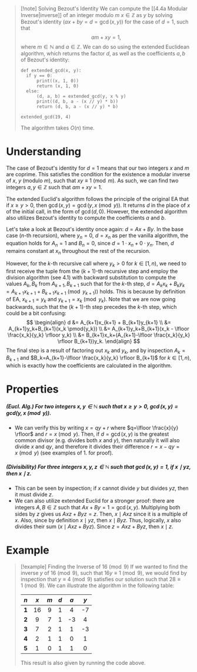 >[!note] Solving Bezout's Identity
>We can compute the [[4.4a Modular Inverse|inverse]] of an integer modulo $m$ $x \in \mathbb{Z}$ as $y$ by solving Bezout's identity ($ax+by=d=\gcd(x, y)$) for the case of $d=1$, such that
>$$am+xy=1,$$
>where $m \in \mathbb{N}$ and $a \in \mathbb{Z}$. We can do so using the extended Euclidean algorithm, which returns the factor $d$, as well as the coefficients $a,b$ of Bezout's identity:
>```run-python
>def extended_gcd(x, y):
>	if y == 0:
>		print((x, 1, 0))
>		return (x, 1, 0)
>	else:
>		(d, a, b) = extended_gcd(y, x % y)
>		print((d, b, a - (x // y) * b))
>		return (d, b, a - (x // y) * b)
>		
>extended_gcd(19, 4)
>```
>The algorithm takes $O(n)$ time.

# Understanding
The case of Bezout's identity for $d=1$ means that our two integers $x$ and $m$ are coprime. This satisfies the condition for the existence a modular inverse of $x$, $y$ (modulo $m$), such that $xy \equiv 1 \pmod{m}$. As such, we can find two integers $a,y \in \mathbb{Z}$ such that $am+xy=1$.

The extended Euclid's algorithm follows the principle of the original EA that if $x \geq y > 0$, then $\gcd(x,y)=\gcd(y, x \pmod{y})$. It returns $d$ in the place of $x$ of the initial call, in the form of $\gcd(d, 0)$. However, the extended algorithm also utilizes Bezout's identity to compute the coefficients $a$ and $b$. 

Let's take a look at Bezout's identity once again: $d=Ax+By$. In the base case ($n$-th recursion), where $y_n=0$, $d=x_n$ as per the vanilla algorithm, the equation holds for $A_n=1$ and $B_n=0$, since $d=1 \cdot x_n+0 \cdot y_n$. Then, $d$ remains constant at $x_n$ throughout the rest of the recursion.

However, for the $k$-th recursive call where $y_k>0$ for $k \in [1, n)$, we need to first receive the tuple from the $(k+1)$-th recursive step and employ the division algorithm (see 4.1) with backward substitution to compute the values $A_k, B_k$ from $A_{k+1}, B_{k+1}$ such that for the $k$-th step, $d=A_kx_k+B_ky_k=A_{k+1}x_{k+1} + B_{k+1}x_{k+1} \pmod{y_{k+1}})$ holds. This is because by definition of EA, $x_{k+1}=y_k$ and $y_{k+1}=x_k \pmod{y_k}$. Note that we are now going backwards, such that the ($k+1$)-th  step precedes the $k$-th step, which could be a bit confusing:
$$
\begin{align}
d &= A_{k+1}x_{k+1} + B_{k+1}y_{k+1} \\
&= A_{k+1}y_k+B_{k+1}(x_k \pmod{y_k}) \\
&= A_{k+1}y_k+B_{k+1}(x_k - \lfloor \frac{x_k}{y_k} \rfloor y_k) \\
&= B_{k+1}x_k+(A_{k+1}-\lfloor \frac{x_k}{y_k} \rfloor B_{k+1})y_k.
\end{align}
$$
The final step is a result of factoring out $x_k$ and $y_k$, and by inspection $A_k=B_{k+1}$ and $B_k=A_{k+1}-\lfloor \frac{x_k}{y_k} \rfloor B_{k+1}$ for $k \in [1, n)$, which is exactly how the coefficients are calculated in the algorithm.
# Properties
##### *(Eucl. Alg.)* For two integers $x,y \in \mathbb{N}$ such that $x \geq y > 0$, $\gcd(x,y)=gcd(y, x \pmod{y)}$.
- We can verify this by writing $x=qy+r$ where $q=\lfloor \frac{x}{y} \rfloor$ and $r=x \pmod{y}$. Then, if $d=\gcd(x,y)$ is the greatest common divisor (e.g. divides both $x$ and $y$), then naturally it will also divide $x$ and $qy$, and therefore it divides their difference $r=x-qy=x \pmod{y}$ (see examples of 1. for proof).
##### *(Divisibility)* For three integers $x,y,z \in \mathbb{N}$ such that $\gcd(x,y)=1$, if $x \mid yz$, then $x \mid z$.
- This can be seen by inspection; if $x$ cannot divide $y$ but divides $yz$, then it must divide $z$. 
- We can also utilize extended Euclid for a stronger proof: there are integers $A,B \in \mathbb{Z}$ such that $Ax+By=1=\gcd(x,y)$. Multiplying both sides by $z$ gives us $Axz+Byz=z$. Then, $x \mid Axz$ since it is a multiple of $x$. Also, since by definition $x \mid yz$, then $x \mid Byz$. Thus, logically, $x$ also divides their sum ($x \mid Axz + Byz$). Since $z=Axz+Byz$, then $x \mid z$.
# Example
>[!example] Finding the Inverse of $16 \pmod{9}$
>If we wanted to find the inverse $y$ of $16 \pmod{9}$, such that $16y \equiv 1 \pmod{9}$, we would find by inspection that $y \equiv 4 \pmod{9}$ satisfies our solution such that $28 \equiv 1 \pmod{9}$. We can illustrate the algorithm in the following table:
>
>|  $n$  | $x$ | $m$ | $d$ | $a$ | $y$ |
>| :---: | :-: | :-: | :-: | :-: | :-: |
>| **1** | 16  |  9  |  1  |  4  | -7  |
>| **2** |  9  |  7  |  1  | -3  |  4  |
>| **3** |  7  |  2  |  1  |  1  | -3  |
>| **4** |  2  |  1  |  1  |  0  |  1  |
>| **5** |  1  |  0  |  1  |  1  |  0  |
>This result is also given by running the code above.